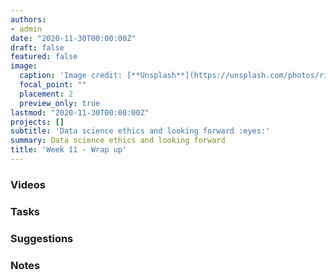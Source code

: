 ```yaml
---
authors:
- admin
date: "2020-11-30T00:00:00Z"
draft: false
featured: false
image:
  caption: 'Image credit: [**Unsplash**](https://unsplash.com/photos/riYdn15o96U)'
  focal_point: ""
  placement: 2
  preview_only: true
lastmod: "2020-11-30T00:00:00Z"
projects: []
subtitle: 'Data science ethics and looking forward :eyes:'
summary: Data science ethics and looking forward
title: 'Week 11 - Wrap up'
---
```


### Videos

### Tasks

### Suggestions

### Notes

<!--

| <div style="width:60px"></div>  | <div style="width:420px"></div> |  <div style="width:190px"></div>   |
|---:|---|---|
| Lec 21 | [Data science ethics](/slides/w11-d1-data-science-ethics/w11-d1-data-science-ethics.html) |
| Lab 11 | Project presentations (JCMB 5327) |
| Lec 22 | [Text analysis](/slides/w11-d2-text-analysis/w11-d2-text-analysis.html) |

### Readings

| <div style="width:60px"></div>  | <div style="width:420px"></div>  |  <div style="width:190px"></div> |
|----:|---|---|
| :open_book: | MDSR: [Chp 6 - Professional Ethics](https://mdsr-book.github.io/excerpts/mdsr-ethics.pdf) | **Required** |
| :fountain_pen: | [Algorithmic Unfairness Without Any Bias Baked In](http://aaronsadventures.blogspot.com/2019/01/discussion-of-unfairness-in-machine.html) | (Optional)  |


### Miscellaneous

| <div style="width:60px"></div>  | <div style="width:420px"></div>  |  <div style="width:190px"></div> |
|----:|---|---|
| :film_projector:  | [Joy Buolamwini - How I’m fighting bias in algorithms](https://www.ted.com/talks/joy_buolamwini_how_i_m_fighting_bias_in_algorithms) | |
| :film_projector:  | [Cathy O'Neil - The era of blind faith in big data must end](https://www.youtube.com/watch?v=_2u_eHHzRto) | |

-->
